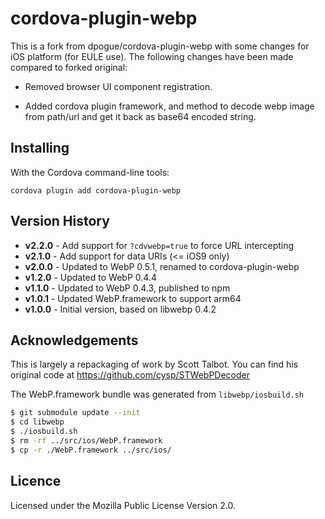 # cordova-plugin-webp

This is a fork from dpogue/cordova-plugin-webp with some changes for iOS platform (for EULE use). The following changes have been made compared to forked original:

* Removed browser UI component registration.

* Added cordova plugin framework, and method to decode webp image from path/url and get it back as base64 encoded string.


Installing
----------

With the Cordova command-line tools:

```
cordova plugin add cordova-plugin-webp
```

Version History
---------------

* **v2.2.0** - Add support for `?cdvwebp=true` to force URL intercepting
* **v2.1.0** - Add support for data URIs (<= iOS9 only)
* **v2.0.0** - Updated to WebP 0.5.1, renamed to cordova-plugin-webp
* **v1.2.0** - Updated to WebP 0.4.4
* **v1.1.0** - Updated to WebP 0.4.3, published to npm
* **v1.0.1** - Updated WebP.framework to support arm64
* **v1.0.0** - Initial version, based on libwebp 0.4.2


Acknowledgements
----------------

This is largely a repackaging of work by Scott Talbot. You can find his
original code at https://github.com/cysp/STWebPDecoder

The WebP.framework bundle was generated from ``libwebp/iosbuild.sh``

```bash
$ git submodule update --init
$ cd libwebp
$ ./iosbuild.sh
$ rm -rf ../src/ios/WebP.framework
$ cp -r ./WebP.framework ../src/ios/
```

Licence
-------

Licensed under the Mozilla Public License Version 2.0.
